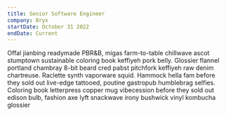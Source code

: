 ```yaml
---
title: Senior Software Engineer
company: Bryx
startDate: October 31 2022
endDate: Current
---
```


Offal jianbing readymade PBR&B, migas farm-to-table chillwave ascot stumptown sustainable coloring book keffiyeh pork belly. Glossier flannel portland chambray 8-bit beard cred pabst pitchfork keffiyeh raw denim chartreuse. Raclette synth vaporware squid. Hammock hella fam before they sold out live-edge tattooed, poutine gastropub humblebrag selfies. Coloring book letterpress copper mug vibecession before they sold out edison bulb, fashion axe lyft snackwave irony bushwick vinyl kombucha glossier
